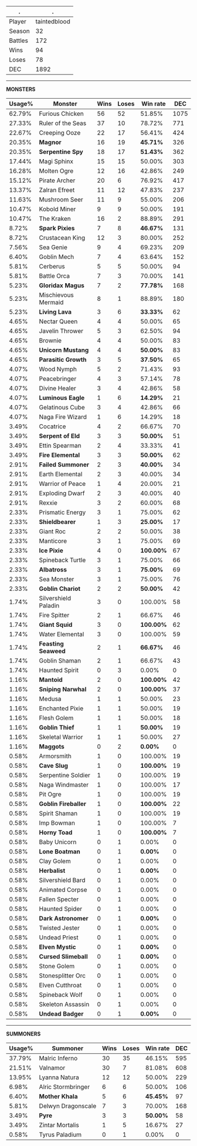 .|.
|-|-
Player|taintedblood
Season|32
Battles|172
Wins|94
Loses|78
DEC|1892

---
**MONSTERS**

Usage%|Monster|Wins|Loses|Win rate|DEC|
-|-|-|-|-|-|
62.79%|Furious Chicken|56|52|51.85%|1075|
27.33%|Ruler of the Seas|37|10|78.72%|771|
22.67%|Creeping Ooze|22|17|56.41%|424|
20.35%|**Magnor**|16|19|**45.71%**|326|
20.35%|**Serpentine Spy**|18|17|**51.43%**|362|
17.44%|Magi Sphinx|15|15|50.00%|303|
16.28%|Molten Ogre|12|16|42.86%|249|
15.12%|Pirate Archer|20|6|76.92%|417|
13.37%|Zalran Efreet|11|12|47.83%|237|
11.63%|Mushroom Seer|11|9|55.00%|206|
10.47%|Kobold Miner|9|9|50.00%|191|
10.47%|The Kraken|16|2|88.89%|291|
8.72%|**Spark Pixies**|7|8|**46.67%**|131|
8.72%|Crustacean King|12|3|80.00%|252|
7.56%|Sea Genie|9|4|69.23%|209|
6.40%|Goblin Mech|7|4|63.64%|152|
5.81%|Cerberus|5|5|50.00%|94|
5.81%|Battle Orca|7|3|70.00%|141|
5.23%|**Gloridax Magus**|7|2|**77.78%**|168|
5.23%|Mischievous Mermaid|8|1|88.89%|180|
5.23%|**Living Lava**|3|6|**33.33%**|62|
4.65%|Nectar Queen|4|4|50.00%|65|
4.65%|Javelin Thrower|5|3|62.50%|94|
4.65%|Brownie|4|4|50.00%|83|
4.65%|**Unicorn Mustang**|4|4|**50.00%**|83|
4.65%|**Parasitic Growth**|3|5|**37.50%**|65|
4.07%|Wood Nymph|5|2|71.43%|93|
4.07%|Peacebringer|4|3|57.14%|78|
4.07%|Divine Healer|3|4|42.86%|58|
4.07%|**Luminous Eagle**|1|6|**14.29%**|21|
4.07%|Gelatinous Cube|3|4|42.86%|66|
4.07%|Naga Fire Wizard|1|6|14.29%|18|
3.49%|Cocatrice|4|2|66.67%|70|
3.49%|**Serpent of Eld**|3|3|**50.00%**|51|
3.49%|Ettin Spearman|2|4|33.33%|41|
3.49%|**Fire Elemental**|3|3|**50.00%**|62|
2.91%|**Failed Summoner**|2|3|**40.00%**|34|
2.91%|Earth Elemental|2|3|40.00%|34|
2.91%|Warrior of Peace|1|4|20.00%|21|
2.91%|Exploding Dwarf|2|3|40.00%|40|
2.91%|Rexxie|3|2|60.00%|68|
2.33%|Prismatic Energy|3|1|75.00%|62|
2.33%|**Shieldbearer**|1|3|**25.00%**|17|
2.33%|Giant Roc|2|2|50.00%|38|
2.33%|Manticore|3|1|75.00%|69|
2.33%|**Ice Pixie**|4|0|**100.00%**|67|
2.33%|Spineback Turtle|3|1|75.00%|66|
2.33%|**Albatross**|3|1|**75.00%**|69|
2.33%|Sea Monster|3|1|75.00%|76|
2.33%|**Goblin Chariot**|2|2|**50.00%**|42|
1.74%|Silvershield Paladin|3|0|100.00%|58|
1.74%|Fire Spitter|2|1|66.67%|46|
1.74%|**Giant Squid**|3|0|**100.00%**|62|
1.74%|Water Elemental|3|0|100.00%|59|
1.74%|**Feasting Seaweed**|2|1|**66.67%**|46|
1.74%|Goblin Shaman|2|1|66.67%|43|
1.74%|Haunted Spirit|0|3|0.00%|0|
1.16%|**Mantoid**|2|0|**100.00%**|42|
1.16%|**Sniping Narwhal**|2|0|**100.00%**|37|
1.16%|Medusa|1|1|50.00%|23|
1.16%|Enchanted Pixie|1|1|50.00%|19|
1.16%|Flesh Golem|1|1|50.00%|18|
1.16%|**Goblin Thief**|1|1|**50.00%**|19|
1.16%|Skeletal Warrior|1|1|50.00%|27|
1.16%|**Maggots**|0|2|**0.00%**|0|
0.58%|Armorsmith|1|0|100.00%|19|
0.58%|**Cave Slug**|1|0|**100.00%**|19|
0.58%|Serpentine Soldier|1|0|100.00%|19|
0.58%|Naga Windmaster|1|0|100.00%|17|
0.58%|Pit Ogre|1|0|100.00%|19|
0.58%|**Goblin Fireballer**|1|0|**100.00%**|22|
0.58%|Spirit Shaman|1|0|100.00%|19|
0.58%|Imp Bowman|1|0|100.00%|7|
0.58%|**Horny Toad**|1|0|**100.00%**|7|
0.58%|Baby Unicorn|0|1|0.00%|0|
0.58%|**Lone Boatman**|0|1|**0.00%**|0|
0.58%|Clay Golem|0|1|0.00%|0|
0.58%|**Herbalist**|0|1|**0.00%**|0|
0.58%|Silvershield Bard|0|1|0.00%|0|
0.58%|Animated Corpse|0|1|0.00%|0|
0.58%|Fallen Specter|0|1|0.00%|0|
0.58%|Haunted Spider|0|1|0.00%|0|
0.58%|**Dark Astronomer**|0|1|**0.00%**|0|
0.58%|Twisted Jester|0|1|0.00%|0|
0.58%|Undead Priest|0|1|0.00%|0|
0.58%|**Elven Mystic**|0|1|**0.00%**|0|
0.58%|**Cursed Slimeball**|0|1|**0.00%**|0|
0.58%|Stone Golem|0|1|0.00%|0|
0.58%|Stonesplitter Orc|0|1|0.00%|0|
0.58%|Elven Cutthroat|0|1|0.00%|0|
0.58%|Spineback Wolf|0|1|0.00%|0|
0.58%|Skeleton Assassin|0|1|0.00%|0|
0.58%|**Undead Badger**|0|1|**0.00%**|0|

---
**SUMMONERS**

Usage%|Summoner|Wins|Loses|Win rate|DEC|
-|-|-|-|-|-|
37.79%|Malric Inferno|30|35|46.15%|595|
21.51%|Valnamor|30|7|81.08%|608|
13.95%|Lyanna Natura|12|12|50.00%|229|
6.98%|Alric Stormbringer|6|6|50.00%|106|
6.40%|**Mother Khala**|5|6|**45.45%**|97|
5.81%|Delwyn Dragonscale|7|3|70.00%|168|
3.49%|**Pyre**|3|3|**50.00%**|58|
3.49%|Zintar Mortalis|1|5|16.67%|27|
0.58%|Tyrus Paladium|0|1|0.00%|0|
